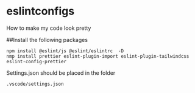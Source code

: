 # eslintconfigs
How to make my code look pretty

##Install the following packages
```
npm install @eslint/js @eslint/eslintrc  -D
nmp install prettier eslint-plugin-import eslint-plugin-tailwindcss eslint-config-prettier
```

Settings.json should be placed in the folder 
```
.vscode/settings.json
```
